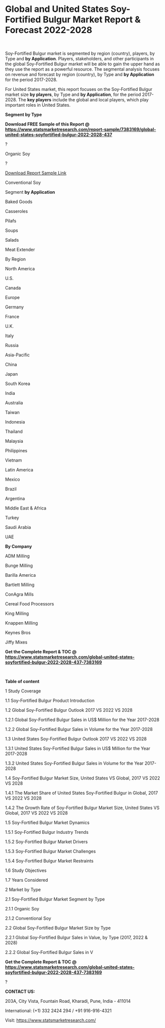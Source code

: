 <h1>Global and United States Soy-Fortified Bulgur Market Report & Forecast 2022-2028</h1><br/><p>Soy-Fortified Bulgur market is segmented by region (country), players, by Type and <strong>by Application</strong>. Players, stakeholders, and other participants in the global Soy-Fortified Bulgur market will be able to gain the upper hand as they use the report as a powerful resource. The segmental analysis focuses on revenue and forecast by region (country), by Type and <strong>by Application</strong> for the period 2017-2028.</p>
 
 
 
 <p>For United States market, this report focuses on the Soy-Fortified Bulgur market size <strong>by players</strong>, by Type and <strong>by Application</strong>, for the period 2017-2028. The <strong>key players</strong> include the global and local players, which play important roles in United States.</p>
 
 
 
 <p><strong>Segment by Type</strong></p>
 
 
 
 <div><b>Download FREE Sample of this Report @ <a href="https://www.statsmarketresearch.com/download-free-sample/7383169/global-united-states-soyfortified-bulgur-2022-2028-437">https://www.statsmarketresearch.com/report-sample/7383169/global-united-states-soyfortified-bulgur-2022-2028-437</a></b></div>
 
 
 
 <p>? </p>
 
 
 
 <p>Organic Soy</p>
 
 
 
 <p>? </p>
 
 
 
 <p><a href="https://www.statsmarketresearch.com/download-free-sample/7383169/global-united-states-soyfortified-bulgur-2022-2028-437">Download Report Sample Link</a></p>
 
 
 
 <p>Conventional Soy</p>
 
 
 
 <p>Segment <strong>by Application</strong></p>
 
 
 
 <p>Baked Goods</p>
 
 
 
 <p>Casseroles</p>
 
 
 
 <p>Pilafs</p>
 
 
 
 <p>Soups</p>
 
 
 
 <p>Salads</p>
 
 
 
 <p>Meat Extender</p>
 
 
 
 <p>By Region</p>
 
 
 
 <p>North America</p>
 
 
 
 <p>U.S.</p>
 
 
 
 <p>Canada</p>
 
 
 
 <p>Europe</p>
 
 
 
 <p>Germany</p>
 
 
 
 <p>France</p>
 
 
 
 <p>U.K.</p>
 
 
 
 <p>Italy</p>
 
 
 
 <p>Russia</p>
 
 
 
 <p>Asia-Pacific</p>
 
 
 
 <p>China</p>
 
 
 
 <p>Japan</p>
 
 
 
 <p>South Korea</p>
 
 
 
 <p>India</p>
 
 
 
 <p>Australia</p>
 
 
 
 <p>Taiwan</p>
 
 
 
 <p>Indonesia</p>
 
 
 
 <p>Thailand</p>
 
 
 
 <p>Malaysia</p>
 
 
 
 <p>Philippines</p>
 
 
 
 <p>Vietnam</p>
 
 
 
 <p>Latin America</p>
 
 
 
 <p>Mexico</p>
 
 
 
 <p>Brazil</p>
 
 
 
 <p>Argentina</p>
 
 
 
 <p>Middle East & Africa</p>
 
 
 
 <p>Turkey</p>
 
 
 
 <p>Saudi Arabia</p>
 
 
 
 <p>UAE</p>
 
 
 
 <p><strong>By Company</strong></p>
 
 
 
 <p>ADM Milling</p>
 
 
 
 <p>Bunge Milling</p>
 
 
 
 <p>Barilla America</p>
 
 
 
 <p>Bartlett Milling</p>
 
 
 
 <p>ConAgra Mills</p>
 
 
 
 <p>Cereal Food Processors</p>
 
 
 
 <p>King Milling</p>
 
 
 
 <p>Knappen Milling</p>
 
 
 
 <p>Keynes Bros</p>
 
 
 
 <p>Jiffy Mixes</p>
 
 
 
 <div><b>Get the Complete Report & TOC @ <a href="https://www.statsmarketresearch.com/global-united-states-soyfortified-bulgur-2022-2028-437-7383169">https://www.statsmarketresearch.com/global-united-states-soyfortified-bulgur-2022-2028-437-7383169</a></b></div>
 
 
 
 <p><br />
 
 <b>Table of content</b></p>
 
 
 
 <p>1 Study Coverage<br />
 
 1.1 Soy-Fortified Bulgur Product Introduction<br />
 
 1.2 Global Soy-Fortified Bulgur Outlook 2017 VS 2022 VS 2028<br />
 
 1.2.1 Global Soy-Fortified Bulgur Sales in US$ Million for the Year 2017-2028<br />
 
 1.2.2 Global Soy-Fortified Bulgur Sales in Volume for the Year 2017-2028<br />
 
 1.3 United States Soy-Fortified Bulgur Outlook 2017 VS 2022 VS 2028<br />
 
 1.3.1 United States Soy-Fortified Bulgur Sales in US$ Million for the Year 2017-2028<br />
 
 1.3.2 United States Soy-Fortified Bulgur Sales in Volume for the Year 2017-2028<br />
 
 1.4 Soy-Fortified Bulgur Market Size, United States VS Global, 2017 VS 2022 VS 2028<br />
 
 1.4.1 The Market Share of United States Soy-Fortified Bulgur in Global, 2017 VS 2022 VS 2028<br />
 
 1.4.2 The Growth Rate of Soy-Fortified Bulgur Market Size, United States VS Global, 2017 VS 2022 VS 2028<br />
 
 1.5 Soy-Fortified Bulgur Market Dynamics<br />
 
 1.5.1 Soy-Fortified Bulgur Industry Trends<br />
 
 1.5.2 Soy-Fortified Bulgur Market Drivers<br />
 
 1.5.3 Soy-Fortified Bulgur Market Challenges<br />
 
 1.5.4 Soy-Fortified Bulgur Market Restraints<br />
 
 1.6 Study Objectives<br />
 
 1.7 Years Considered<br />
 
 2 Market by Type<br />
 
 2.1 Soy-Fortified Bulgur Market Segment by Type<br />
 
 2.1.1 Organic Soy<br />
 
 2.1.2 Conventional Soy<br />
 
 2.2 Global Soy-Fortified Bulgur Market Size by Type<br />
 
 2.2.1 Global Soy-Fortified Bulgur Sales in Value, by Type (2017, 2022 & 2028)<br />
 
 2.2.2 Global Soy-Fortified Bulgur Sales in V</p>
 
 
 
 <div><b>Get the Complete Report & TOC @ <a href="https://www.statsmarketresearch.com/global-united-states-soyfortified-bulgur-2022-2028-437-7383169">https://www.statsmarketresearch.com/global-united-states-soyfortified-bulgur-2022-2028-437-7383169</a></b></div>
 
 
 
 <p>? </p>
 
 
 
 <p><b>CONTACT US:</b><br />
 
 203A, City Vista, Fountain Road, Kharadi, Pune, India - 411014<br />
 
 International: (+1) 332 2424 294 / +91 916-916-4321<br />
 
 Visit: <a href="https://www.statsmarketresearch.com/">https://www.statsmarketresearch.com/</a></p>
